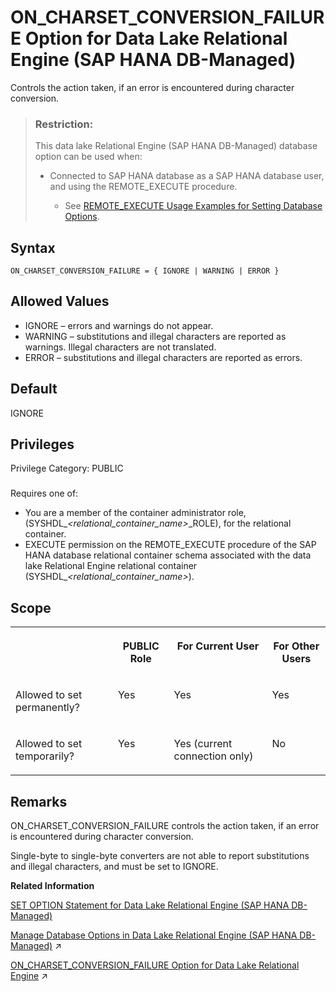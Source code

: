 <!-- loio6ed545d21d7a4c159cabfdd39fcc9c73 -->

# ON\_CHARSET\_CONVERSION\_FAILURE Option for Data Lake Relational Engine \(SAP HANA DB-Managed\)

Controls the action taken, if an error is encountered during character conversion.



> ### Restriction:  
> This data lake Relational Engine \(SAP HANA DB-Managed\) database option can be used when:
> 
> -   Connected to SAP HANA database as a SAP HANA database user, and using the REMOTE\_EXECUTE procedure.
> 
>     -   See [REMOTE\_EXECUTE Usage Examples for Setting Database Options](remote-execute-usage-examples-for-setting-database-options-0023bea.md).



<a name="loio6ed545d21d7a4c159cabfdd39fcc9c73__section_aht_5xs_lrb"/>

## Syntax

```
ON_CHARSET_CONVERSION_FAILURE = { IGNORE | WARNING | ERROR }
```



<a name="loio6ed545d21d7a4c159cabfdd39fcc9c73__section_wwb_vxs_lrb"/>

## Allowed Values

-   IGNORE – errors and warnings do not appear.
-   WARNING – substitutions and illegal characters are reported as warnings. Illegal characters are not translated.
-   ERROR – substitutions and illegal characters are reported as errors.



<a name="loio6ed545d21d7a4c159cabfdd39fcc9c73__section_uyy_vxs_lrb"/>

## Default

IGNORE



<a name="loio6ed545d21d7a4c159cabfdd39fcc9c73__section_lmg_ssb_dxb"/>

## Privileges

Privilege Category: PUBLIC



### 

Requires one of:

-   You are a member of the container administrator role, \(SYSHDL\_*<relational\_container\_name\>*\_ROLE\), for the relational container.
-   EXECUTE permission on the REMOTE\_EXECUTE procedure of the SAP HANA database relational container schema associated with the data lake Relational Engine relational container \(SYSHDL\_*<relational\_container\_name\>*\).



<a name="loio6ed545d21d7a4c159cabfdd39fcc9c73__section_abv_xxs_lrb"/>

## Scope


<table>
<tr>
<th valign="top">

 



</th>
<th valign="top">

PUBLIC Role



</th>
<th valign="top">

For Current User



</th>
<th valign="top">

For Other Users



</th>
</tr>
<tr>
<td valign="top">

Allowed to set permanently?



</td>
<td valign="top">

Yes



</td>
<td valign="top">

Yes



</td>
<td valign="top">

Yes



</td>
</tr>
<tr>
<td valign="top">

Allowed to set temporarily?



</td>
<td valign="top">

Yes



</td>
<td valign="top">

Yes \(current connection only\)



</td>
<td valign="top">

No



</td>
</tr>
</table>



<a name="loio6ed545d21d7a4c159cabfdd39fcc9c73__section_dyh_yxs_lrb"/>

## Remarks

ON\_CHARSET\_CONVERSION\_FAILURE controls the action taken, if an error is encountered during character conversion.

Single-byte to single-byte converters are not able to report substitutions and illegal characters, and must be set to IGNORE.

**Related Information**  


[SET OPTION Statement for Data Lake Relational Engine \(SAP HANA DB-Managed\)](../030-sql-statements/set-option-statement-for-data-lake-relational-engine-sap-hana-db-managed-84a37a4.md "Changes options that affect the behavior of the database and its compatibility with Transact-SQL. Setting the value of an option can change the behavior for all users or an individual user, in either a temporary or permanent scope.")

[Manage Database Options in Data Lake Relational Engine (SAP HANA DB-Managed)](https://help.sap.com/viewer/9220e7fec0fe4503b5c5a6e21d584e63/2023_1_QRC/en-US/964f12eb2961478b8205f5bfd8ee2ec6.html "Data lake Relational Engine database options are configurable settings that change the way the data lake Relational Engine database behaves or performs.") :arrow_upper_right:

[ON_CHARSET_CONVERSION_FAILURE Option for Data Lake Relational Engine](https://help.sap.com/viewer/19b3964099384f178ad08f2d348232a9/2023_1_QRC/en-US/a645abcb84f21015ab8891ab0425a318.html "Controls the action taken, if an error is encountered during character conversion.") :arrow_upper_right:

